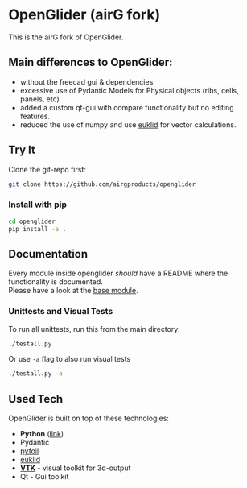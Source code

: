 # OpenGlider (airG fork)

This is the airG fork of OpenGlider.

## Main differences to OpenGlider:

- without the freecad gui & dependencies
- excessive use of Pydantic Models for Physical objects (ribs, cells, panels, etc)
- added a custom qt-gui with compare functionality but no editing features.
- reduced the use of numpy and use [euklid](https://github.com/airgproducts/euklid) for vector calculations.

## Try It


Clone the git-repo first:
```bash
git clone https://github.com/airgproducts/openglider
```

### Install with pip

```bash
cd openglider
pip install -e .
```


## Documentation

Every module inside openglider *should* have a README where the functionality is documented.  
Please have a look at the [base module](./openglider/README.md).

### Unittests and Visual Tests

To run all unittests, run this from the main directory:
```bash
./testall.py
```

Or use `-a` flag to also run visual tests
```bash
./testall.py -a
```

## Used Tech

OpenGlider is built on top of these technologies:

- **Python** ([link](http://docs.python.org/3/tutorial/))
- Pydantic
- [pyfoil](https://github.com/airgproducts/pyfoil)
- [euklid](https://github.com/airgproducts/euklid)
- **[VTK](https://www.vtk.org/)** - visual toolkit for 3d-output
- Qt - Gui toolkit
